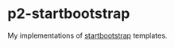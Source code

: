 # p2-startbootstrap

My implementations of [startbootstrap](https://startbootstrap.com/) templates.
